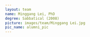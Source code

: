 ```yaml
---
layout: team
name: Minggang Lei, PhD
degree: Sabbatical (2008)
picture: images/team/Minggang Lei.jpg
pic_name: alumni_pic
---
```

